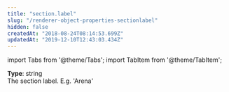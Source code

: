 ```yaml
---
title: "section.label"
slug: "/renderer-object-properties-sectionlabel"
hidden: false
createdAt: "2018-08-24T08:14:53.699Z"
updatedAt: "2019-12-10T12:43:03.434Z"
---
```


import Tabs from '@theme/Tabs';
import TabItem from '@theme/TabItem';

**Type**: string  
The section label. E.g. 'Arena'
